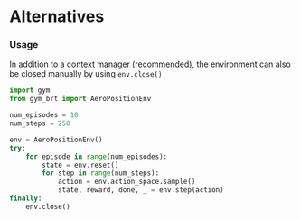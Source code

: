 # Alternatives

### Usage
In addition to a [context manager (recommended)](../README.md#usage), the environment can also be closed manually by using `env.close()`

```python
import gym
from gym_brt import AeroPositionEnv

num_episodes = 10
num_steps = 250

env = AeroPositionEnv()
try:
    for episode in range(num_episodes):
        state = env.reset()
        for step in range(num_steps):
            action = env.action_space.sample()
            state, reward, done, _ = env.step(action)
finally:
    env.close()
```
